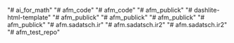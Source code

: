 "# ai_for_math" 
"# afm_code" 
"# afm_code" 
"# afm_publick" 
"# dashlite-html-template" 
"# afm_publick" 
"# afm_publick" 
"# afm_publick" 
"# afm_publick" 
"# afm.sadatsch.ir" 
"# afm.sadatsch.ir2" 
"# afm.sadatsch.ir2" 
"# afm_test_repo" 
